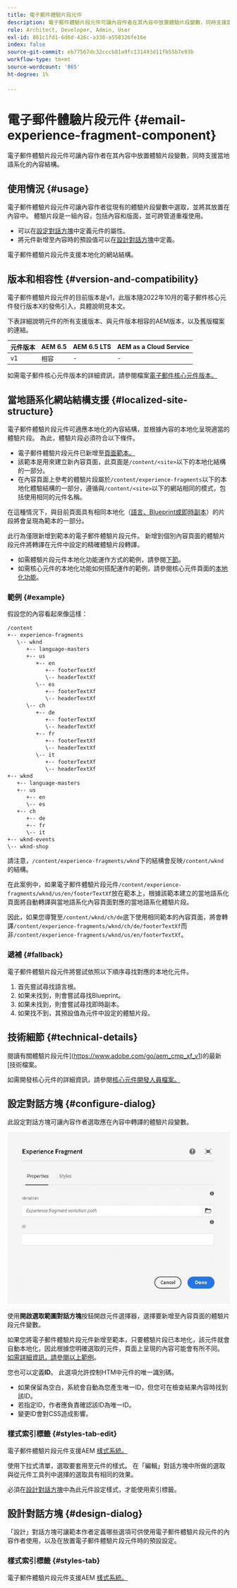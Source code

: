 ```yaml
---
title: 電子郵件體驗片段元件
description: 電子郵件體驗片段元件可讓內容作者在其內容中放置體驗片段變數，同時支援當地語系化的內容結構。
role: Architect, Developer, Admin, User
exl-id: 861c1fd1-6d6d-426c-a338-a558326fe16e
index: false
source-git-commit: eb77567dc32cccb81a9fc131493d11fb55b7e93b
workflow-type: tm+mt
source-wordcount: '865'
ht-degree: 1%

---
```



# 電子郵件體驗片段元件 {#email-experience-fragment-component}

電子郵件體驗片段元件可讓內容作者在其內容中放置體驗片段變數，同時支援當地語系化的內容結構。

## 使用情況 {#usage}

電子郵件體驗片段元件可讓內容作者從現有的體驗片段變數中選取，並將其放置在內容中。 體驗片段是一組內容，包括內容和版面，並可跨管道重複使用。

* 可以在[設定對話方塊](#configure-dialog)中定義元件的屬性。
* 將元件新增至內容時的預設值可以在[設計對話方塊](#design-dialog)中定義。

電子郵件體驗片段元件支援本地化的網站結構。

## 版本和相容性 {#version-and-compatibility}

電子郵件體驗片段元件的目前版本是v1，此版本隨2022年10月的電子郵件核心元件發行版本X的發佈引入，具體說明見本文。

下表詳細說明元件的所有支援版本、與元件版本相容的AEM版本，以及舊版檔案的連結。

| 元件版本 | AEM 6.5 | AEM 6.5 LTS | AEM as a Cloud Service |
|---|---|---|---|
| v1 | 相容 | - | - |

如需電子郵件核心元件版本的詳細資訊，請參閱檔案[電子郵件核心元件版本。](/help/email/versions.md)

## 當地語系化網站結構支援 {#localized-site-structure}

電子郵件體驗片段元件可適應本地化的內容結構，並根據內容的本地化呈現適當的體驗片段。 為此，體驗片段必須符合以下條件。

* 電子郵件體驗片段元件已新增至[頁面範本。](https://experienceleague.adobe.com/docs/experience-manager-cloud-service/content/sites/authoring/features/templates.html)
* 該範本是用來建立新內容頁面，此頁面是`/content/<site>`以下的本地化結構的一部分。
* 在內容頁面上參考的體驗片段屬於`/content/experience-fragments`以下的本地化體驗結構的一部分，遵循與`/content/<site>`以下的網站相同的模式，包括使用相同的元件名稱。

在這種情況下，與目前頁面具有相同本地化（[語言、Blueprint或即時副本](https://experienceleague.adobe.com/docs/experience-manager-cloud-service/content/sites/administering/reusing-content/msm-and-translation.html)）的片段將會呈現為範本的一部分。

此行為僅限新增到範本的電子郵件體驗片段元件。 新增到個別內容頁面的體驗片段元件將轉譯在元件中設定的精確體驗片段轉譯。

* 如需體驗片段元件本地化功能運作方式的範例，請參閱[下節](#example)。
* 如需核心元件的本地化功能如何搭配運作的範例，請參閱核心元件頁面的[本地化功能](/help/get-started/localization.md)。

### 範例 {#example}

假設您的內容看起來像這樣：

```
/content
+-- experience-fragments
   \-- wknd
      +-- language-masters
      +-- us
         +-- en
            +-- footerTextXf
            \-- headerTextXf
         \-- es
            +-- footerTextXf
            \-- headerTextXf
      \-- ch
         +-- de
            +-- footerTextXf
            \-- headerTextXf
         +-- fr
            +-- footerTextXf
            \-- headerTextXf
         \-- it
            +-- footerTextXf
            \-- headerTextXf
+-- wknd
   +-- language-masters
   +-- us
      +-- en
      \-- es
   +-- ch
      +-- de
      +-- fr
      \-- it
+-- wknd-events
\-- wknd-shop
```

請注意，`/content/experience-fragments/wknd`下的結構會反映`/content/wknd`的結構。

在此案例中，如果電子郵件體驗片段元件`/content/experience-fragments/wknd/us/en/footerTextXf`放在範本上，根據該範本建立的當地語系化頁面將自動轉譯與當地語系化內容頁面對應的當地語系化體驗片段。

因此，如果您導覽至`/content/wknd/ch/de`底下使用相同範本的內容頁面，將會轉譯`/content/experience-fragments/wknd/ch/de/footerTextXf`而非`/content/experience-fragments/wknd/us/en/footerTextXf`。

### 遞補 {#fallback}

電子郵件體驗片段元件將嘗試依照以下順序尋找對應的本地化元件。

1. 首先嘗試尋找語言根。
1. 如果未找到，則會嘗試尋找Blueprint。
1. 如果未找到，則會嘗試尋找即時副本。
1. 如果找不到，其預設值為元件中設定的體驗片段。

## 技術細節 {#technical-details}

閱讀有關體驗片段元件](https://www.adobe.com/go/aem_cmp_xf_v1)的最新[技術檔案。

如需開發核心元件的詳細資訊，請參閱[核心元件開發人員檔案。](/help/developing/overview.md)

## 設定對話方塊 {#configure-dialog}

此設定對話方塊可讓內容作者選取應在內容中轉譯的體驗片段變數。

![電子郵件體驗片段元件的編輯對話方塊](/help/email/assets/email-experience-fragment-edit.png)

使用&#x200B;**開啟選取範圍對話方塊**&#x200B;按鈕開啟元件選擇器，選擇要新增至內容頁面的體驗片段元件變數。

如果您將電子郵件體驗片段元件新增至範本，只要體驗片段已本地化，該元件就會自動本地化，因此根據您明確選取的元件，頁面上呈現的內容可能會有所不同。 [如需詳細資訊，請參閱以上範例](#example)。

您也可以定義&#x200B;**ID**。 此選項允許控制HTM中元件的唯一識別碼。

* 如果保留為空白，系統會自動為您產生唯一ID，但您可在檢查結果內容時找到該ID。
* 若指定ID，作者應負責確認該ID為唯一ID。
* 變更ID會對CSS造成影響。

### 樣式索引標籤 {#styles-tab-edit}

電子郵件體驗片段元件支援AEM [樣式系統。](/help/get-started/authoring.md#component-styling)

使用下拉式清單，選取要套用至元件的樣式。 在「編輯」對話方塊中所做的選取與從元件工具列中選擇的選取具有相同的效果。

必須在[設計對話方塊](#design-dialog)中為此元件設定樣式，才能使用索引標籤。

## 設計對話方塊 {#design-dialog}

「設計」對話方塊可讓範本作者定義哪些選項可供使用電子郵件體驗片段元件的內容作者使用，以及在放置電子郵件體驗片段元件時的預設設定。

### 樣式索引標籤 {#styles-tab}

電子郵件體驗片段元件支援AEM [樣式系統。](/help/get-started/authoring.md#component-styling)
